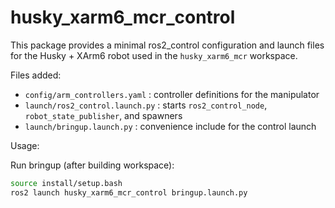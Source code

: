husky_xarm6_mcr_control
=======================

This package provides a minimal ros2_control configuration and launch files for the Husky + XArm6 robot used in the `husky_xarm6_mcr` workspace.

Files added:
- `config/arm_controllers.yaml` : controller definitions for the manipulator
- `launch/ros2_control.launch.py` : starts `ros2_control_node`, `robot_state_publisher`, and spawners
- `launch/bringup.launch.py` : convenience include for the control launch

Usage:

Run bringup (after building workspace):

```bash
source install/setup.bash
ros2 launch husky_xarm6_mcr_control bringup.launch.py
```
